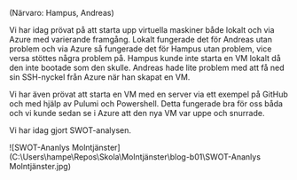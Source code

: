 (Närvaro: Hampus, Andreas)

Vi har idag prövat på att starta upp virtuella maskiner både lokalt och via Azure med varierande framgång.
Lokalt fungerade det för Andreas utan problem och via Azure så fungerade det för Hampus utan problem, vice versa stöttes några problem på.
Hampus kunde inte starta en VM lokalt då den inte bootade som den skulle. Andreas hade lite problem med att få ned sin SSH-nyckel från Azure när han skapat en VM.

Vi har även prövat att starta en VM med en server via ett exempel på GitHub och med hjälp av Pulumi och Powershell.
Detta fungerade bra för oss båda och vi kunde sedan se i Azure att den nya VM var uppe och snurrade.



Vi har idag gjort SWOT-analysen.  

![SWOT-Ananlys Molntjänster](C:\Users\hampe\Repos\Skola\Molntjänster\blog-b01\SWOT-Ananlys Molntjänster.jpg)